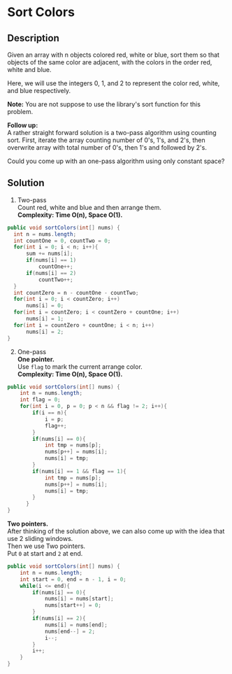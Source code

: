 # Sort Colors
## Description
Given an array with n objects colored red, white or blue, sort them so that objects of the same color are adjacent, with the colors in the order red, white and blue.

Here, we will use the integers 0, 1, and 2 to represent the color red, white, and blue respectively.

**Note:**
You are not suppose to use the library's sort function for this problem.

**Follow up:**  
A rather straight forward solution is a two-pass algorithm using counting sort.
First, iterate the array counting number of 0's, 1's, and 2's, then overwrite array with total number of 0's, then 1's and followed by 2's.

Could you come up with an one-pass algorithm using only constant space?
## Solution
1. Two-pass  
Count red, white and blue and then arrange them.  
**Complexity: Time O(n), Space O(1).**  
```Java
public void sortColors(int[] nums) {
  int n = nums.length;
  int countOne = 0, countTwo = 0;
  for(int i = 0; i < n; i++){
      sum += nums[i];
      if(nums[i] == 1)
          countOne++;
      if(nums[i] == 2)
          countTwo++;
  }
  int countZero = n - countOne - countTwo;
  for(int i = 0; i < countZero; i++)
      nums[i] = 0;
  for(int i = countZero; i < countZero + countOne; i++)
      nums[i] = 1;
  for(int i = countZero + countOne; i < n; i++)
      nums[i] = 2;
}
```
2. One-pass  
**One pointer.**  
Use `flag` to mark the current arrange color.  
**Complexity: Time O(n), Space O(1).**
```java
public void sortColors(int[] nums) {
    int n = nums.length;
    int flag = 0;
    for(int i = 0, p = 0; p < n && flag != 2; i++){
        if(i == n){
            i = p;
            flag++;
        }
        if(nums[i] == 0){
            int tmp = nums[p];
            nums[p++] = nums[i];
            nums[i] = tmp;
        }
        if(nums[i] == 1 && flag == 1){
            int tmp = nums[p];
            nums[p++] = nums[i];
            nums[i] = tmp;
        }
      }
}
```
**Two pointers.**  
After thinking of the solution above, we can also come up with the idea that use 2 sliding windows.  
Then we use Two pointers.  
Put `0` at start and `2` at end.  
```java
public void sortColors(int[] nums) {
    int n = nums.length;
    int start = 0, end = n - 1, i = 0;
    while(i <= end){
        if(nums[i] == 0){
            nums[i] = nums[start];
            nums[start++] = 0;
        }
        if(nums[i] == 2){
            nums[i] = nums[end];
            nums[end--] = 2;
            i--;
        }
        i++;
    }
}
```
